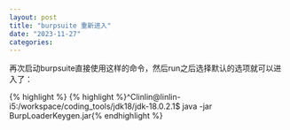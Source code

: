 ```yaml
---
layout: post
title: "burpsuite 重新进入"
date: "2023-11-27"
categories: 
---
```

<p>再次启动burpsuite直接使用这样的命令，然后run之后选择默认的选项就可以进入了：</p>

{% highlight %}
{% highlight %}^Clinlin@linlin-i5:/workspace/coding_tools/jdk18/jdk-18.0.2.1$ java -jar BurpLoaderKeygen.jar{% endhighlight %}

<p>&nbsp;</p>


